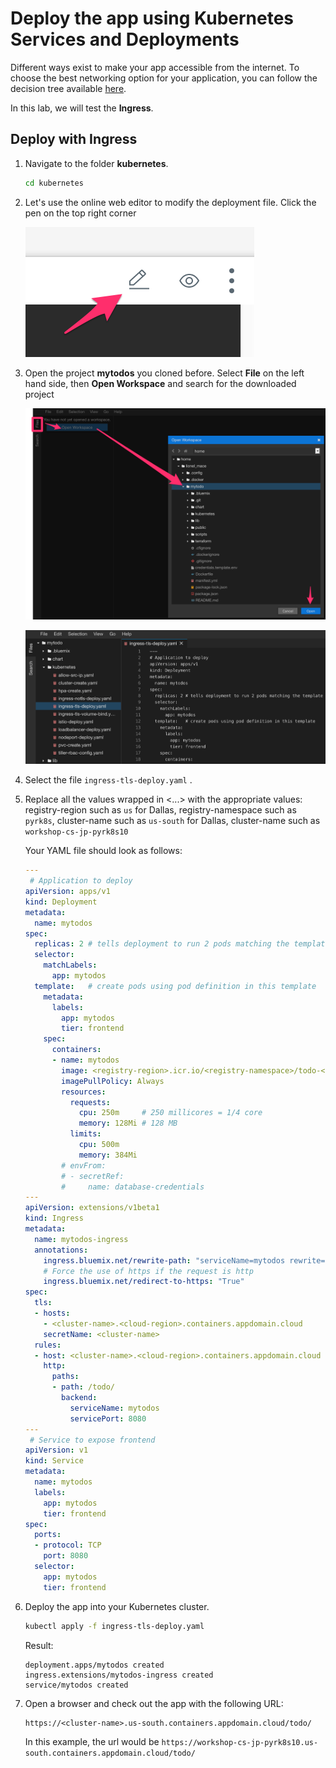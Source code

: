 # Deploy the app using Kubernetes Services and Deployments

Different ways exist to make your app accessible from the internet. To choose the best networking option for your application, you can follow the decision tree available [here](https://cloud.ibm.com/docs/containers/cs_network_planning.html#planning).

In this lab, we will test the **Ingress**.

## Deploy with Ingress

1. Navigate to the folder **kubernetes**.
    ```sh
    cd kubernetes
    ```

1. Let's use the online web editor to modify the deployment file. Click the pen on the top right corner

    ![](./images/cloudshell-ide-shortcut.png)

1. Open the project **mytodos** you cloned before. Select **File** on the left hand side, then **Open Workspace** and search for the downloaded project

    ![](./images/cloudshell-ide-open.png)

    ![](./images/cloudshell-ide-view.png)

1. Select the file `ingress-tls-deploy.yaml` .

1. Replace all the values wrapped in <...> with the appropriate values: registry-region such as `us` for Dallas, registry-namespace such as `pyrk8s`, cluster-name such as `us-south` for Dallas, cluster-name such as `workshop-cs-jp-pyrk8s10`

    Your YAML file should look as follows:
    ```yaml
    ---
     # Application to deploy
    apiVersion: apps/v1
    kind: Deployment
    metadata:
      name: mytodos
    spec:
      replicas: 2 # tells deployment to run 2 pods matching the template
      selector:
        matchLabels:
          app: mytodos
      template:   # create pods using pod definition in this template
        metadata:
          labels:
            app: mytodos
            tier: frontend
        spec:
          containers:
          - name: mytodos
            image: <registry-region>.icr.io/<registry-namespace>/todo-<lastname>:1.0
            imagePullPolicy: Always
            resources:
              requests:
                cpu: 250m     # 250 millicores = 1/4 core
                memory: 128Mi # 128 MB
              limits:
                cpu: 500m
                memory: 384Mi
            # envFrom:
            # - secretRef:
            #     name: database-credentials
    ---
    apiVersion: extensions/v1beta1
    kind: Ingress
    metadata:
      name: mytodos-ingress
      annotations:
        ingress.bluemix.net/rewrite-path: "serviceName=mytodos rewrite=/"
        # Force the use of https if the request is http
        ingress.bluemix.net/redirect-to-https: "True"
    spec:
      tls:
      - hosts:
        - <cluster-name>.<cloud-region>.containers.appdomain.cloud
        secretName: <cluster-name>
      rules:
      - host: <cluster-name>.<cloud-region>.containers.appdomain.cloud
        http:
          paths:
          - path: /todo/
            backend:
              serviceName: mytodos
              servicePort: 8080
    ---
     # Service to expose frontend
    apiVersion: v1
    kind: Service
    metadata:
      name: mytodos
      labels:
        app: mytodos
        tier: frontend
    spec:
      ports:
      - protocol: TCP
        port: 8080
      selector:
        app: mytodos
        tier: frontend
    ```

1. Deploy the app into your Kubernetes cluster.
    ```sh
    kubectl apply -f ingress-tls-deploy.yaml
    ```
    Result:
    ```
    deployment.apps/mytodos created
    ingress.extensions/mytodos-ingress created
    service/mytodos created   
    ```

1. Open a browser and check out the app with the following URL:
    ```
    https://<cluster-name>.us-south.containers.appdomain.cloud/todo/
    ```
    In this example, the url would be ```https://workshop-cs-jp-pyrk8s10.us-south.containers.appdomain.cloud/todo/```